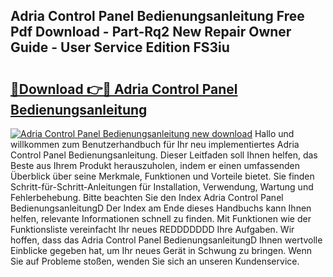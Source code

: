 ## Adria Control Panel Bedienungsanleitung Free Pdf Download - Part-Rq2 New Repair Owner Guide - User Service Edition FS3iu

# <h2><a href="http://df1k4xt.blite.top/?on=Adria+Control+Panel+Bedienungsanleitung">🔗Download 👉🔴 Adria Control Panel Bedienungsanleitung</a></h2>

[![Adria Control Panel Bedienungsanleitung new download](https://i.imgur.com/lujVjoI.png)](http://df1k4xt.blite.top/?on=Adria+Control+Panel+Bedienungsanleitung)
Hallo und willkommen zum Benutzerhandbuch für Ihr neu implementiertes Adria Control Panel Bedienungsanleitung. Dieser Leitfaden soll Ihnen helfen, das Beste aus Ihrem Produkt herauszuholen, indem er einen umfassenden Überblick über seine Merkmale, Funktionen und Vorteile bietet. Sie finden Schritt-für-Schritt-Anleitungen für Installation, Verwendung, Wartung und Fehlerbehebung. Bitte beachten Sie den Index Adria Control Panel BedienungsanleitungD Der Index am Ende dieses Handbuchs kann Ihnen helfen, relevante Informationen schnell zu finden. Mit Funktionen wie der Funktionsliste vereinfacht Ihr neues REDDDDDDD Ihre Aufgaben. Wir hoffen, dass das Adria Control Panel BedienungsanleitungD Ihnen wertvolle Einblicke gegeben hat, um Ihr neues Gerät in Schwung zu bringen. Wenn Sie auf Probleme stoßen, wenden Sie sich an unseren Kundenservice.
